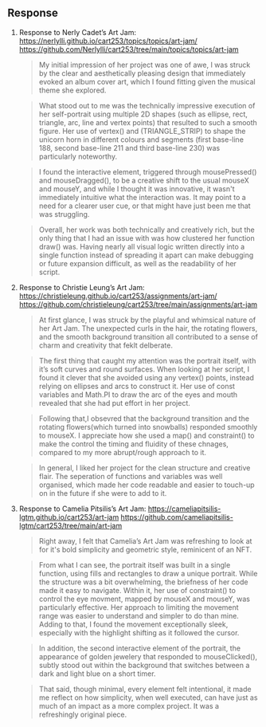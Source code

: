 ## Response
1. Response to Nerly Cadet’s Art Jam:
https://nerlylli.github.io/cart253/topics/topics/art-jam/
https://github.com/Nerlylli/cart253/tree/main/topics/topics/art-jam

    > My initial impression of her project was one of awe, I was struck by the clear and aesthetically pleasing design that immediately evoked an album cover art, which I found fitting given the musical theme she explored.
    
    > What stood out to me was the technically impressive execution of her self-portrait using multiple 2D shapes (such as ellipse, rect, triangle, arc, line and vertex points) that resulted to such a smooth figure. Her use of vertex() and (TRIANGLE_STRIP) to shape the unicorn horn in different colours and segments (first base-line 188, second base-line 211 and third base-line 230) was particularly noteworthy. 
    
    > I found the interactive element, triggered through mousePressed() and mouseDragged(), to be a creative shift to the usual mouseX and mouseY, and while I thought it was innovative, it wasn't immediately intuitive what the interaction was. It may point to a need for a clearer user cue, or that might have just been me that was struggling.
    
    > Overall, her work was both technically and creatively rich, but the only thing that I had an issue with was how clustered her function draw() was. Having nearly all visual logic written directly into a single function instead of spreading it apart can make debugging or future expansion difficult, as well as the readability of her script.

2. Response to Christie Leung’s Art Jam:
https://christieleung.github.io/cart253/assignments/art-jam/
https://github.com/christieleung/cart253/tree/main/assignments/art-jam

    > At first glance, I was struck by the playful and whimsical nature of her Art Jam. The unexpected curls in the hair, the rotating flowers, and the smooth background transition all contributed to a sense of charm and creativity that feklt delberate.
    
    > The first thing that caught my attention was the portrait itself, with it’s soft curves and round surfaces. When looking at her script, I found it clever that she avoided using any vertex() points, instead relying on ellipses and arcs to construct it. Her use of const variables and Math.PI to draw the arc of the eyes and mouth revealed that she had put effort in her project.

    > Following that,I obsevred that the background transition and the rotating flowers(which turned into snowballs) responded smoothly to mouseX. I appreciate how she used a map() and constraint() to make the control the timing and fluidity of these chnages, compared to my more abrupt/rough approach to it.
    
    > In general, I liked her project for the clean structure and creative flair. The seperation of functions and variables was well organised, which made her code readable and easier to touch-up on in the future if she were to add to it.



3. Response to Camelia Pitsilis’s Art Jam:
https://cameliapitsilis-lgtm.github.io/cart253/art-jam
https://github.com/cameliapitsilis-lgtm/cart253/tree/main/art-jam

    > Right away, I felt that Camelia’s Art Jam was refreshing to look at for it's bold simplicity and geometric style, reminicent of an NFT.
    
    > From what I can see, the portrait itself was built in a single function, using fills and rectangles to draw a unique portrait. While the structure was a bit overwhelming, the briefness of her code made it easy to navigate. Within it, her use of constraint() to control the eye movment, mapped by mouseX and mouseY, was particularly effective. Her approach to limiting the movement range was easier to understand and simpler to do than mine. Adding to that, I found the movement exceptionally sleek, especially with the highlight shifting as it followed the cursor.
    
    > In addition, the second interactive element of the portrait, the appearance of golden jewelery that responded to mouseClicked(), subtly stood out within the background that switches between a dark and light blue on a short timer.
    
    > That said, though minimal, every element felt intentional, it made me reflect on how simplicity, when well executed, can have just as much of an impact as a more complex project. It was a refreshingly original piece.
